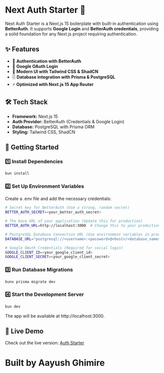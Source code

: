 # Next Auth Starter 🚀

Next Auth Starter is a Next.js 15 boilerplate with built-in authentication using **BetterAuth**. It supports **Google Login** and **BetterAuth credentials**, providing a solid foundation for any Next.js project requiring authentication.

## ✨ Features

- 🔐 **Authentication with BetterAuth**
- 🔑 **Google OAuth Login**
- 🎨 **Modern UI with Tailwind CSS & ShadCN**
- 🗄️ **Database integration with Prisma & PostgreSQL**
- ⚡ **Optimized with Next.js 15 App Router**

## 🛠️ Tech Stack

- **Framework:** Next.js 15
- **Auth Provider:** BetterAuth (Credentials & Google Login)
- **Database:** PostgreSQL with Prisma ORM
- **Styling:** Tailwind CSS, ShadCN

## 🚀 Getting Started

### 1️⃣ Install Dependencies

```bash
bun install
```


### 2️⃣ Set Up Environment Variables
Create a .env file and add the necessary credentials:

```bash
# Secret key for BetterAuth (Use a strong, random secret)
BETTER_AUTH_SECRET=<your_better_auth_secret>

# The base URL of your application (Update this for production)
BETTER_AUTH_URL=http://localhost:3000  # Change this to your production domain in deployment

# PostgreSQL Database Connection URL (Use environment variables in production)
DATABASE_URL="postgresql://<username>:<password>@<host>/<database_name>?sslmode=require"

# Google OAuth Credentials (Required for social login)
GOOGLE_CLIENT_ID=<your_google_client_id>
GOOGLE_CLIENT_SECRET=<your_google_client_secret>
```


### 3️⃣ Run Database Migrations

```bash
bunx prisma migrate dev
```


### 4️⃣ Start the Development Server

```bash
bun dev
```

The app will be available at http://localhost:3000.

## 🔗 Live Demo
Check out the live version: [Auth Starter](https://better-auth-livid.vercel.app/)


# Built by Aayush Ghimire

